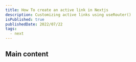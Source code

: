 ```yaml
---
title: How To create an active link in Nextjs
description: Customizing active links using useRouter()
isPublished: true
publishedDate: 2022/07/22
tags:
  - next
---
```


## Main content
